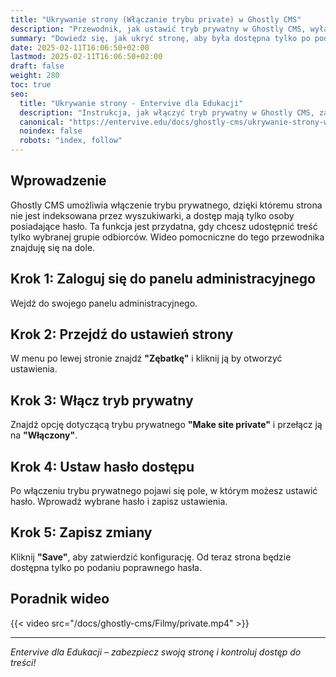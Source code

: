 ```yaml
---
title: "Ukrywanie strony (Włączanie trybu private) w Ghostly CMS"
description: "Przewodnik, jak ustawić tryb prywatny w Ghostly CMS, wyłączyć indeksowanie strony i zabezpieczyć ją hasłem."
summary: "Dowiedz się, jak ukryć stronę, aby była dostępna tylko po podaniu hasła."
date: 2025-02-11T16:06:50+02:00
lastmod: 2025-02-11T16:06:50+02:00
draft: false
weight: 280
toc: true
seo:
  title: "Ukrywanie strony - Entervive dla Edukacji"
  description: "Instrukcja, jak włączyć tryb prywatny w Ghostly CMS, zabezpieczyć stronę hasłem i wyłączyć indeksowanie."
  canonical: "https://entervive.edu/docs/ghostly-cms/ukrywanie-strony-włączanie-trybu-private-w-ghostly-cms/"
  noindex: false
  robots: "index, follow"
---
```


## Wprowadzenie

Ghostly CMS umożliwia włączenie trybu prywatnego, dzięki któremu strona nie jest indeksowana przez wyszukiwarki, a dostęp mają tylko osoby posiadające hasło. Ta funkcja jest przydatna, gdy chcesz udostępnić treść tylko wybranej grupie odbiorców. Wideo pomocniczne do tego przewodnika znajduję się na dole.

## Krok 1: Zaloguj się do panelu administracyjnego

Wejdź do swojego panelu administracyjnego.

## Krok 2: Przejdź do ustawień strony

W menu po lewej stronie znajdź **"Zębatkę"** i kliknij ją by otworzyć ustawienia.

## Krok 3: Włącz tryb prywatny

Znajdź opcję dotyczącą trybu prywatnego **"Make site private"** i przełącz ją na **"Włączony"**.

## Krok 4: Ustaw hasło dostępu

Po włączeniu trybu prywatnego pojawi się pole, w którym możesz ustawić hasło. Wprowadź wybrane hasło i zapisz ustawienia.

## Krok 5: Zapisz zmiany

Kliknij **"Save"**, aby zatwierdzić konfigurację. Od teraz strona będzie dostępna tylko po podaniu poprawnego hasła.

## Poradnik wideo

{{< video src="/docs/ghostly-cms/Filmy/private.mp4" >}}

---

_Entervive dla Edukacji – zabezpiecz swoją stronę i kontroluj dostęp do treści!_
